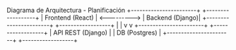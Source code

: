 Diagrama de Arquitectura - Planificación
+-----------------------+              +------------------+
|   Frontend (React)     | <--------->  |  Backend (Django)|
+-----------------------+              +------------------+
        |                                         |
        v                                         v
+-----------------------+              +------------------+
|    API REST (Django)   |              |    DB (Postgres) |
+-----------------------+              +------------------+
